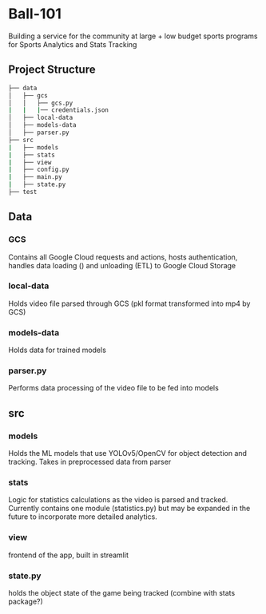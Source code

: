 # Ball-101
Building a service for the community at large + low budget sports programs for Sports Analytics and Stats Tracking

## Project Structure

```bash
├── data
│   ├── gcs
│   │   ├── gcs.py
|   |   |── credentials.json
│   ├── local-data
│   ├── models-data
│   ├── parser.py
├── src
|   ├── models
|   ├── stats
|   ├── view
|   ├── config.py
|   ├── main.py
|   ├── state.py
├── test
```

## Data 
### GCS
Contains all Google Cloud requests and actions, hosts authentication, handles data loading () and unloading (ETL) to Google Cloud Storage

### local-data
Holds video file parsed through GCS (pkl format transformed into mp4 by GCS)

### models-data
Holds data for trained models

### parser.py
Performs data processing of the video file to be fed into models


## src
### models
Holds the ML models that use YOLOv5/OpenCV for object detection and tracking. Takes in preprocessed data from parser

### stats
Logic for statistics calculations as the video is parsed and tracked. Currently contains one module (statistics.py) but may be expanded in the future to incorporate more detailed analytics.

### view
frontend of the app, built in streamlit

### state.py
holds the object state of the game being tracked (combine with stats package?)
